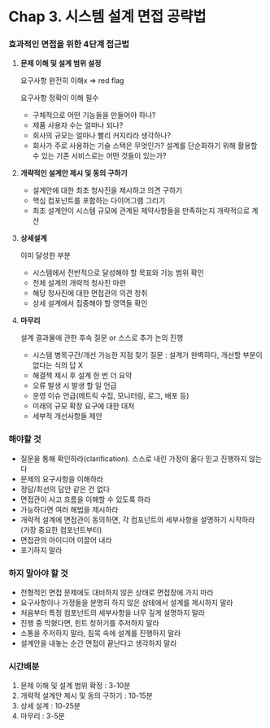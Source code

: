 # Chap 3. 시스템 설계 면접 공략법

### 효과적인 면접을 위한 4단계 접근법

1. **문제 이해 및 설계 범위 설정**
    
    요구사항 완전히 이해x ⇒ red flag
    
    요구사항 정확이 이해 필수
    
    - 구체적으로 어떤 기능들을 만들어야 하나?
    - 제품 사용자 수는 얼마나 되나?
    - 회사의 규모는 얼마나 빨리 커지리라 생각하나?
    - 회사가 주로 사용하는 기술 스택은 무엇인가? 설계를 단순화하기 위해 활용할 수 있는 기존 서비스로는 어떤 것들이 있는가?
2. **개략적인 설계안 제시 및 동의 구하기**
    - 설계안에 대한 최초 청사진을 제시하고 의견 구하기
    - 핵심 컴포넌트를 포함하는 다이어그램 그리기
    - 최초 설계안이 시스템 규모에 관계된 제약사항들을 만족하는지 개략적으로 계산
3. **상세설계**
    
    이미 달성한 부분
    
    - 시스템에서 전반적으로 달성해야 할 목표와 기능 범위 확인
    - 전체 설계의 개략적 청사진 마련
    - 해당 청사진에 대한 면접관의 의견 청취
    - 상세 설계에서 집중해야 할 영역들 확인
4. **마무리**
    
    설계 결과물에 관한 후속 질문 or 스스로 추가 논의 진행
    
    - 시스템 병목구간/개선 가능한 지점 찾기 질문 : 설계가 완벽하다, 개선할 부분이 없다는 식의 답 X
    - 해결책 제시 후 설계 한 번 더 요약
    - 오류 발생 시 발생 할 일 언급
    - 운영 이슈 언급(메트릭 수집, 모니터링, 로그, 배포 등)
    - 미래의 규모 확장 요구에 대한 대처
    - 세부적 개선사항들 제안

### 해야할 것

- 질문을 통해 확인하라(clarification). 스스로 내린 가정이 옮다 믿고 진행하지 않는다
- 문제의 요구사항을 이해하라
- 정답/최선의 답안 같은 건 없다
- 면접관이 사고 흐름을 이해할 수 있도록 하라
- 가능하다면 여러 해법을 제시하라
- 개략적 설계에 면접관이 동의하면, 각 컴포넌트의 세부사항을 설명하기 시작하라 (가장 중요한 컴포넌트부터)
- 면접관의 아이디어 이끌어 내라
- 포기하지 말라

### 하지 말아야 할 것

- 전형적인 면접 문제에도 대비하지 않은 상태로 면접장에 가지 마라
- 요구사항이나 가정들을 분명히 하지 않은 상테에서 설계를 제시하지 말라
- 처음부터 특정 컴포넌트의 세부사항을 너무 깊게 설명하지 말라
- 진행 중 막혔다면, 힌트 청하기를 주저하지 말라
- 소통을 주저하지 말라, 침묵 속에 설계를 진행하지 말라
- 설계안을 내놓는 순간 면접이 끝난다고 생각하지 말라

### 시간배분

1. 문제 이해 및 설계 범위 확정 : 3-10분
2. 개략적 설계안 제시 및 동의 구하기 : 10-15분
3. 상세 설계 : 10-25분
4. 마무리 : 3-5분
